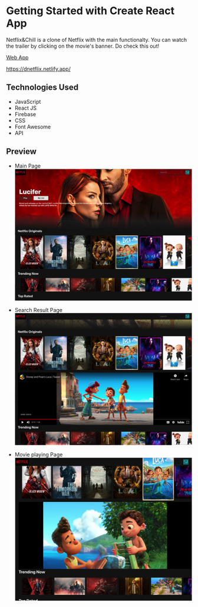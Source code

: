 # Getting Started with Create React App

Netflix&Chill is a clone of Netflix with the main functionalty. You can watch the trailer by clicking on the movie's banner. Do check this out!

[Web App ](https://dnetflix.netlify.app/)

https://dnetflix.netlify.app/

## Technologies Used

- JavaScript
- React JS
- Firebase
- CSS
- Font Awesome
- API

## Preview

- Main Page
  ![Home](https://raw.githubusercontent.com/electrone901/netflix-clone/main/src/images/home.png 'Home')

- Search Result Page
  ![Searching and playing a movie](https://raw.githubusercontent.com/electrone901/netflix-clone/main/src/images/movie-trailer.png 'Home')

* Movie playing Page
  ![Movie playing ](https://raw.githubusercontent.com/electrone901/netflix-clone/main/src/images/trailer.png 'Home')
